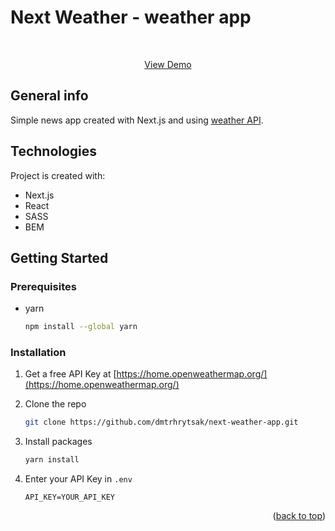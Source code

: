 # Next Weather - weather app
<div id="top"></div>

<div align="center">
  <br>
  <p align="center">
    <a href="https://next-weather-app-chi.vercel.app/">View Demo</a>
  </p>
</div>

## General info
Simple news app created with Next.js and using [weather API](https://home.openweathermap.org/).
	
## Technologies
Project is created with:
* Next.js
* React
* SASS
* BEM
	
## Getting Started

### Prerequisites

* yarn
  ```sh
  npm install --global yarn
  ```

### Installation

1. Get a free API Key at [https://home.openweathermap.org/](https://home.openweathermap.org/)
2. Clone the repo

   ```sh
   git clone https://github.com/dmtrhrytsak/next-weather-app.git
   ```
3. Install packages

   ```sh
   yarn install
   ```
4. Enter your API Key in `.env`

   ```
   API_KEY=YOUR_API_KEY
   ```

<p align="right">(<a href="#top">back to top</a>)</p>
